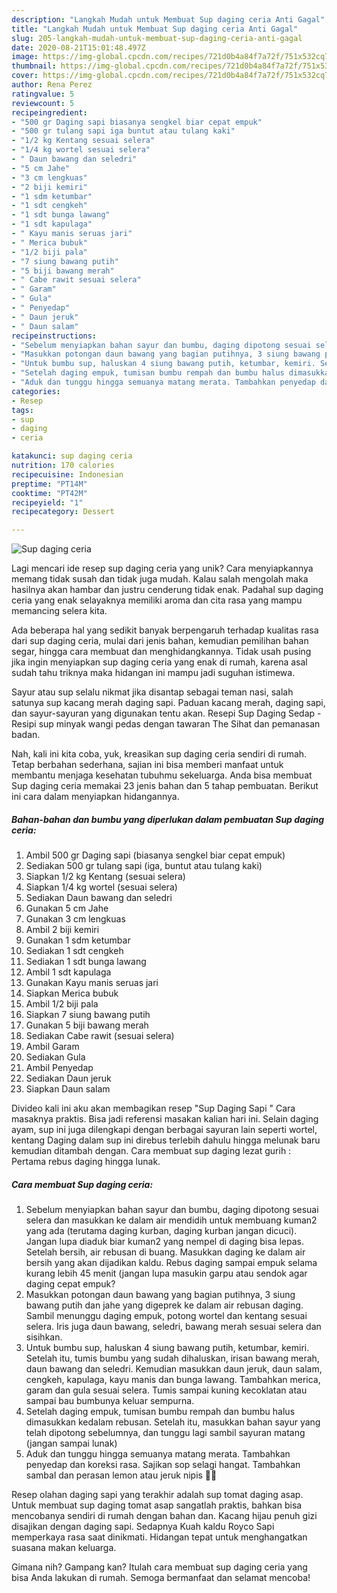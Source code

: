 ```yaml
---
description: "Langkah Mudah untuk Membuat Sup daging ceria Anti Gagal"
title: "Langkah Mudah untuk Membuat Sup daging ceria Anti Gagal"
slug: 205-langkah-mudah-untuk-membuat-sup-daging-ceria-anti-gagal
date: 2020-08-21T15:01:48.497Z
image: https://img-global.cpcdn.com/recipes/721d0b4a84f7a72f/751x532cq70/sup-daging-ceria-foto-resep-utama.jpg
thumbnail: https://img-global.cpcdn.com/recipes/721d0b4a84f7a72f/751x532cq70/sup-daging-ceria-foto-resep-utama.jpg
cover: https://img-global.cpcdn.com/recipes/721d0b4a84f7a72f/751x532cq70/sup-daging-ceria-foto-resep-utama.jpg
author: Rena Perez
ratingvalue: 5
reviewcount: 5
recipeingredient:
- "500 gr Daging sapi biasanya sengkel biar cepat empuk"
- "500 gr tulang sapi iga buntut atau tulang kaki"
- "1/2 kg Kentang sesuai selera"
- "1/4 kg wortel sesuai selera"
- " Daun bawang dan seledri"
- "5 cm Jahe"
- "3 cm lengkuas"
- "2 biji kemiri"
- "1 sdm ketumbar"
- "1 sdt cengkeh"
- "1 sdt bunga lawang"
- "1 sdt kapulaga"
- " Kayu manis seruas jari"
- " Merica bubuk"
- "1/2 biji pala"
- "7 siung bawang putih"
- "5 biji bawang merah"
- " Cabe rawit sesuai selera"
- " Garam"
- " Gula"
- " Penyedap"
- " Daun jeruk"
- " Daun salam"
recipeinstructions:
- "Sebelum menyiapkan bahan sayur dan bumbu, daging dipotong sesuai selera dan masukkan ke dalam air mendidih untuk membuang kuman2 yang ada (terutama daging kurban, daging kurban jangan dicuci). Jangan lupa diaduk biar kuman2 yang nempel di daging bisa lepas. Setelah bersih, air rebusan di buang. Masukkan daging ke dalam air bersih yang akan dijadikan kaldu. Rebus daging sampai empuk selama kurang lebih 45 menit (jangan lupa masukin garpu atau sendok agar daging cepat empuk?"
- "Masukkan potongan daun bawang yang bagian putihnya, 3 siung bawang putih dan jahe yang digeprek ke dalam air rebusan daging. Sambil menunggu daging empuk, potong wortel dan kentang sesuai selera. Iris juga daun bawang, seledri, bawang merah sesuai selera dan sisihkan."
- "Untuk bumbu sup, haluskan 4 siung bawang putih, ketumbar, kemiri. Setelah itu, tumis bumbu yang sudah dihaluskan, irisan bawang merah, daun bawang dan seledri. Kemudian masukkan daun jeruk, daun salam, cengkeh, kapulaga, kayu manis dan bunga lawang. Tambahkan merica, garam dan gula sesuai selera. Tumis sampai kuning kecoklatan atau sampai bau bumbunya keluar sempurna."
- "Setelah daging empuk, tumisan bumbu rempah dan bumbu halus dimasukkan kedalam rebusan. Setelah itu, masukkan bahan sayur yang telah dipotong sebelumnya, dan tunggu lagi sambil sayuran matang (jangan sampai lunak)"
- "Aduk dan tunggu hingga semuanya matang merata. Tambahkan penyedap dan koreksi rasa. Sajikan sop selagi hangat. Tambahkan sambal dan perasan lemon atau jeruk nipis 👌🏻"
categories:
- Resep
tags:
- sup
- daging
- ceria

katakunci: sup daging ceria 
nutrition: 170 calories
recipecuisine: Indonesian
preptime: "PT14M"
cooktime: "PT42M"
recipeyield: "1"
recipecategory: Dessert

---
```



![Sup daging ceria](https://img-global.cpcdn.com/recipes/721d0b4a84f7a72f/751x532cq70/sup-daging-ceria-foto-resep-utama.jpg)

Lagi mencari ide resep sup daging ceria yang unik? Cara menyiapkannya memang tidak susah dan tidak juga mudah. Kalau salah mengolah maka hasilnya akan hambar dan justru cenderung tidak enak. Padahal sup daging ceria yang enak selayaknya memiliki aroma dan cita rasa yang mampu memancing selera kita.

Ada beberapa hal yang sedikit banyak berpengaruh terhadap kualitas rasa dari sup daging ceria, mulai dari jenis bahan, kemudian pemilihan bahan segar, hingga cara membuat dan menghidangkannya. Tidak usah pusing jika ingin menyiapkan sup daging ceria yang enak di rumah, karena asal sudah tahu triknya maka hidangan ini mampu jadi suguhan istimewa.

Sayur atau sup selalu nikmat jika disantap sebagai teman nasi, salah satunya sup kacang merah daging sapi. Paduan kacang merah, daging sapi, dan sayur-sayuran yang digunakan tentu akan. Resepi Sup Daging Sedap - Resipi sup minyak wangi pedas dengan tawaran The Sihat dan pemanasan badan.


Nah, kali ini kita coba, yuk, kreasikan sup daging ceria sendiri di rumah. Tetap berbahan sederhana, sajian ini bisa memberi manfaat untuk membantu menjaga kesehatan tubuhmu sekeluarga. Anda bisa membuat Sup daging ceria memakai 23 jenis bahan dan 5 tahap pembuatan. Berikut ini cara dalam menyiapkan hidangannya.

<!--inarticleads1-->

##### Bahan-bahan dan bumbu yang diperlukan dalam pembuatan Sup daging ceria:

1. Ambil 500 gr Daging sapi (biasanya sengkel biar cepat empuk)
1. Sediakan 500 gr tulang sapi (iga, buntut atau tulang kaki)
1. Siapkan 1/2 kg Kentang (sesuai selera)
1. Siapkan 1/4 kg wortel (sesuai selera)
1. Sediakan  Daun bawang dan seledri
1. Gunakan 5 cm Jahe
1. Gunakan 3 cm lengkuas
1. Ambil 2 biji kemiri
1. Gunakan 1 sdm ketumbar
1. Sediakan 1 sdt cengkeh
1. Sediakan 1 sdt bunga lawang
1. Ambil 1 sdt kapulaga
1. Gunakan  Kayu manis seruas jari
1. Siapkan  Merica bubuk
1. Ambil 1/2 biji pala
1. Siapkan 7 siung bawang putih
1. Gunakan 5 biji bawang merah
1. Sediakan  Cabe rawit (sesuai selera)
1. Ambil  Garam
1. Sediakan  Gula
1. Ambil  Penyedap
1. Sediakan  Daun jeruk
1. Siapkan  Daun salam


Divideo kali ini aku akan membagikan resep &#34;Sup Daging Sapi &#34; Cara masaknya praktis. Bisa jadi referensi masakan kalian hari ini. Selain daging ayam, sup ini juga dilengkapi dengan berbagai sayuran lain seperti wortel, kentang Daging dalam sup ini direbus terlebih dahulu hingga melunak baru kemudian ditambah dengan. Cara membuat sup daging lezat gurih : Pertama rebus daging hingga lunak. 

<!--inarticleads2-->

##### Cara membuat Sup daging ceria:

1. Sebelum menyiapkan bahan sayur dan bumbu, daging dipotong sesuai selera dan masukkan ke dalam air mendidih untuk membuang kuman2 yang ada (terutama daging kurban, daging kurban jangan dicuci). Jangan lupa diaduk biar kuman2 yang nempel di daging bisa lepas. Setelah bersih, air rebusan di buang. Masukkan daging ke dalam air bersih yang akan dijadikan kaldu. Rebus daging sampai empuk selama kurang lebih 45 menit (jangan lupa masukin garpu atau sendok agar daging cepat empuk?
1. Masukkan potongan daun bawang yang bagian putihnya, 3 siung bawang putih dan jahe yang digeprek ke dalam air rebusan daging. Sambil menunggu daging empuk, potong wortel dan kentang sesuai selera. Iris juga daun bawang, seledri, bawang merah sesuai selera dan sisihkan.
1. Untuk bumbu sup, haluskan 4 siung bawang putih, ketumbar, kemiri. Setelah itu, tumis bumbu yang sudah dihaluskan, irisan bawang merah, daun bawang dan seledri. Kemudian masukkan daun jeruk, daun salam, cengkeh, kapulaga, kayu manis dan bunga lawang. Tambahkan merica, garam dan gula sesuai selera. Tumis sampai kuning kecoklatan atau sampai bau bumbunya keluar sempurna.
1. Setelah daging empuk, tumisan bumbu rempah dan bumbu halus dimasukkan kedalam rebusan. Setelah itu, masukkan bahan sayur yang telah dipotong sebelumnya, dan tunggu lagi sambil sayuran matang (jangan sampai lunak)
1. Aduk dan tunggu hingga semuanya matang merata. Tambahkan penyedap dan koreksi rasa. Sajikan sop selagi hangat. Tambahkan sambal dan perasan lemon atau jeruk nipis 👌🏻


Resep olahan daging sapi yang terakhir adalah sup tomat daging asap. Untuk membuat sup daging tomat asap sangatlah praktis, bahkan bisa mencobanya sendiri di rumah dengan bahan dan. Kacang hijau penuh gizi disajikan dengan daging sapi. Sedapnya Kuah kaldu Royco Sapi memperkaya rasa saat dinikmati. Hidangan tepat untuk menghangatkan suasana makan keluarga. 

Gimana nih? Gampang kan? Itulah cara membuat sup daging ceria yang bisa Anda lakukan di rumah. Semoga bermanfaat dan selamat mencoba!
